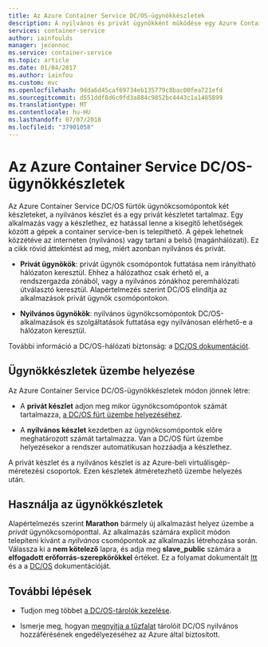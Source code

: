 ```yaml
---
title: Az Azure Container Service DC/OS-ügynökkészletek
description: A nyilvános és privát ügynökként működése egy Azure Container Service DC/OS-fürttel
services: container-service
author: iainfoulds
manager: jeconnoc
ms.service: container-service
ms.topic: article
ms.date: 01/04/2017
ms.author: iainfou
ms.custom: mvc
ms.openlocfilehash: 9dda6d45caf69734eb135779c8bac00fea721efd
ms.sourcegitcommit: d551ddf8d6c0fd3a884c9852bc4443c1a1485899
ms.translationtype: MT
ms.contentlocale: hu-HU
ms.lasthandoff: 07/07/2018
ms.locfileid: "37901058"
---
```

# <a name="dcos-agent-pools-for-azure-container-service"></a>Az Azure Container Service DC/OS-ügynökkészletek
Az Azure Container Service DC/OS fürtök ügynökcsomópontok két készleteket, a nyilvános készlet és a egy privát készletet tartalmaz. Egy alkalmazás vagy a készlethez, ez hatással lenne a kisegítő lehetőségek között a gépek a container service-ben is telepíthető. A gépek lehetnek közzétéve az interneten (nyilvános) vagy tartani a belső (magánhálózati). Ez a cikk rövid áttekintést ad meg, miért azonban nyilvános és privát.


* **Privát ügynökök**: privát ügynök csomópontok futtatása nem irányítható hálózaton keresztül. Ehhez a hálózathoz csak érhető el, a rendszergazda zónából, vagy a nyilvános zónákhoz peremhálózati útválasztó keresztül. Alapértelmezés szerint DC/OS elindítja az alkalmazások privát ügynök csomópontokon. 

* **Nyilvános ügynökök**: nyilvános ügynökcsomópontok DC/OS-alkalmazások és szolgáltatások futtatása egy nyilvánosan elérhető-e a hálózaton keresztül. 

További információ a DC/OS-hálózati biztonság: a [DC/OS dokumentációt](https://dcos.io/docs/1.7/administration/securing-your-cluster/).

## <a name="deploy-agent-pools"></a>Ügynökkészletek üzembe helyezése

Az Azure Container Service DC/OS-ügynökkészletek módon jönnek létre:

* A **privát készlet** adjon meg mikor ügynökcsomópontok számát tartalmazza, [a DC/OS fürt üzembe helyezéséhez](container-service-deployment.md). 

* A **nyilvános készlet** kezdetben az ügynökcsomópontok előre meghatározott számát tartalmazza. Van a DC/OS fürt üzembe helyezésekor a rendszer automatikusan hozzáadja a készlethez.

A privát készlet és a nyilvános készlet is az Azure-beli virtuálisgép-méretezési csoportok. Ezen készletek átméretezhető üzembe helyezés után.

## <a name="use-agent-pools"></a>Használja az ügynökkészletek
Alapértelmezés szerint **Marathon** bármely új alkalmazást helyez üzembe a *privát* ügynökcsomóponttal. Az alkalmazás számára explicit módon telepíteni kívánt a *nyilvános* csomópontok az alkalmazás létrehozása során. Válassza ki a **nem kötelező** lapra, és adja meg **slave_public** számára a **elfogadott erőforrás-szerepkörökkel** értéket. Ez a folyamat dokumentált [Itt](container-service-mesos-marathon-ui.md#deploy-a-docker-formatted-container) és a a [DC/OS](https://dcos.io/docs/1.7/administration/installing/custom/create-public-agent/) dokumentációját.

## <a name="next-steps"></a>További lépések
* Tudjon meg többet [a DC/OS-tárolók kezelése](container-service-mesos-marathon-ui.md).

* Ismerje meg, hogyan [megnyitja a tűzfalat](container-service-enable-public-access.md) tárolóit DC/OS nyilvános hozzáférésének engedélyezéséhez az Azure által biztosított.

